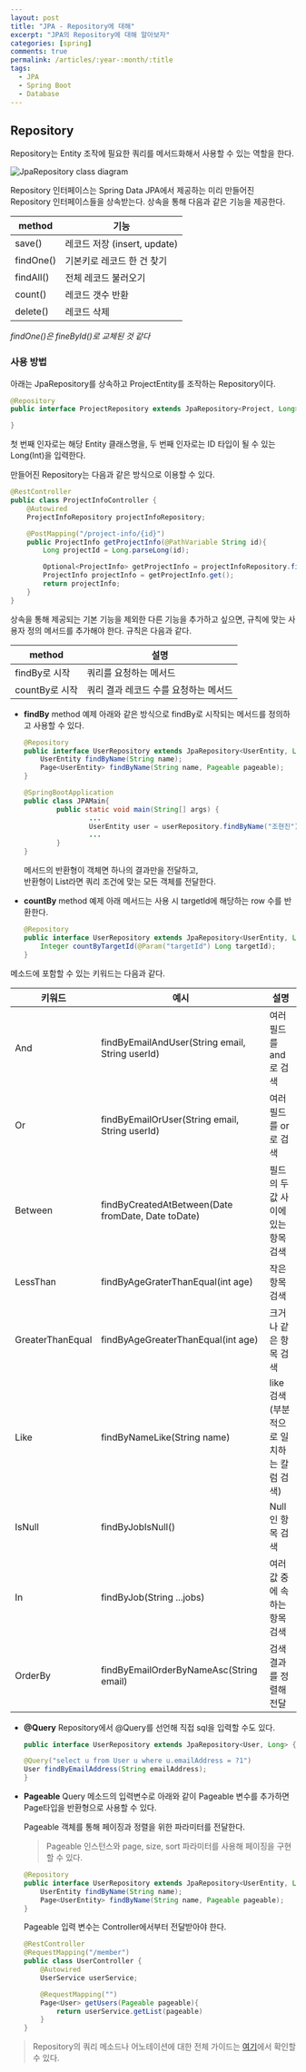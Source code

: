 ```yaml
---
layout: post
title: "JPA - Repository에 대해"
excerpt: "JPA의 Repository에 대해 알아보자"
categories: [spring]
comments: true
permalink: /articles/:year-:month/:title
tags:
  - JPA
  - Spring Boot
  - Database
---
```


## Repository 
Repository는 Entity 조작에 필요한 쿼리를 메서드화해서 사용할 수 있는 역할을 한다. 

![JpaRepository class diagram](JpaRepository.png)

Repository 인터페이스는 Spring Data JPA에서 제공하는 미리 만들어진 Repository 인터페이스들을 상속받는다.
상속을 통해 다음과 같은 기능을 제공한다.

| method | 기능 | 
|--------|------|
| save() | 레코드 저장 (insert, update) |
| findOne() | 기본키로 레코드 한 건 찾기 |
| findAll() | 전체 레코드 불러오기 | 
| count() | 레코드 갯수 반환 | 
| delete() | 레코드 삭제 | 

_findOne()은 fineById()로 교체된 것 같다_

### 사용 방법 
아래는 JpaRepository를 상속하고 ProjectEntity를 조작하는 Repository이다. 
```java
@Repository
public interface ProjectRepository extends JpaRepository<Project, Long> {

}
```
첫 번째 인자로는 해당 Entity 클래스명을, 두 번째 인자로는 ID 타입이 될 수 있는 Long(Int)을 입력한다. 

만들어진 Repository는 다음과 같은 방식으로 이용할 수 있다. 
```java
@RestController
public class ProjectInfoController {
    @Autowired
    ProjectInfoRepository projectInfoRepository;

    @PostMapping("/project-info/{id}")
    public ProjectInfo getProjectInfo(@PathVariable String id){
        Long projectId = Long.parseLong(id);

        Optional<ProjectInfo> getProjectInfo = projectInfoRepository.findById(projectId);
        ProjectInfo projectInfo = getProjectInfo.get();
        return projectInfo;
    }
}
```
상속을 통해 제공되는 기본 기능을 제외한 다른 기능을 추가하고 싶으면, 규칙에 맞는 사용자 정의 메서드를 추가해야 한다.
규칙은 다음과 같다.

| method | 설명 |
|--------|------|
| findBy로 시작 | 쿼리를 요청하는 메서드 |
| countBy로 시작 | 쿼리 결과 레코드 수를 요청하는 메서드 | 

- **findBy** method 예제
아래와 같은 방식으로 findBy로 시작되는 메서드를 정의하고 사용할 수 있다. 
    ```java
    @Repository
    public interface UserRepository extends JpaRepository<UserEntity, Long>{
        UserEntity findByName(String name);
        Page<UserEntity> findByName(String name, Pageable pageable); 
    }
    ```
    ```java 
    @SpringBootApplication
    public class JPAMain{
            public static void main(String[] args) {
                    ...
                    UserEntity user = userRepository.findByName("조현진");
                    ...
            }
    }
    ```
    메서드의 반환형이 객체면 하나의 결과만을 전달하고,<br>반환형이 List라면 쿼리 조건에 맞는 모든 객체를 전달한다. 
    
- **countBy** method 예제
아래 메서드는 사용 시 targetId에 해당하는 row 수를 반환한다. 
    ```java
    @Repository
    public interface UserRepository extends JpaRepository<UserEntity, Long>{
        Integer countByTargetId(@Param("targetId") Long targetId);
    }
    ```

메소드에 포함할 수 있는 키워드는 다음과 같다.

| 키워드 | 예시 | 설명 |
| ----- | ------| ----|
| And | findByEmailAndUser(String email, String userId) | 여러 필드를 and로 검색 |
| Or | findByEmailOrUser(String email, String userId) | 여러 필드를 or로 검색 |
| Between |  findByCreatedAtBetween(Date fromDate, Date toDate) | 필드의 두 값 사이에 있는 항목 검색 |
| LessThan |  findByAgeGraterThanEqual(int age) | 작은 항목 검색 | 
| GreaterThanEqual | findByAgeGreaterThanEqual(int age) | 크거나 같은 항목 검색 |
| Like | findByNameLike(String name) | like 검색(부분적으로 일치하는 칼럼 검색) |
| IsNull | findByJobIsNull() | Null인 항목 검색 |
| In | findByJob(String ...jobs) | 여러 값 중에 속하는 항목 검색 |
| OrderBy |  findByEmailOrderByNameAsc(String email) | 검색 결과를 정렬해 전달 | 


- **@Query**
Repository에서 @Query를 선언해 직접 sql을 입력할 수도 있다. 
    ```java
    public interface UserRepository extends JpaRepository<User, Long> {

    @Query("select u from User u where u.emailAddress = ?1")
    User findByEmailAddress(String emailAddress);
    }
    ```
- **Pageable**
    Query 메소드의 입력변수로 아래와 같이 Pageable 변수를 추가하면 Page타입을 반환형으로 사용할 수 있다.

    Pageable 객체를 통해 페이징과 정렬을 위한 파라미터를 전달한다.

    >Pageable 인스턴스와 page, size, sort 파라미터를 사용해 페이징을 구현할 수 있다. 

    ```java
    @Repository
    public interface UserRepository extends JpaRepository<UserEntity, Long>{
        UserEntity findByName(String name);
        Page<UserEntity> findByName(String name, Pageable pageable); 
    }
    ```
    Pageable 입력 변수는 Controller에서부터 전달받아야 한다.
    
    ```java
    @RestController
    @RequestMapping("/member")
    public class UserController {
        @Autowired
        UserService userService; 

        @RequestMapping("")
        Page<User> getUsers(Pageable pageable){
            return userService.getList(pageable)
        }
    }
    ```

>Repository의 쿼리 메소드나 어노테이션에 대한 전체 가이드는 [여기](https://docs.spring.io/spring-data/jpa/docs/1.10.1.RELEASE/reference/html/#jpa.sample-app.finders.strategies)에서 확인할 수 있다. 





